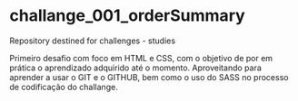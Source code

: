 # challange_001_orderSummary

Repository destined for challenges - studies

Primeiro desafio com foco em HTML e CSS, com o objetivo de por em prática o aprendizado adquirido até o momento.
Aproveitando para aprender a usar o GIT e o GITHUB, bem como o uso do SASS no processo de codificação do challange.
